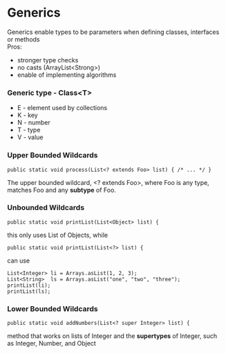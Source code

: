 # Generics

Generics enable types to be parameters when defining classes, interfaces or methods  
Pros:

* stronger type checks
* no casts \(ArrayList&lt;Strong&gt;\)
* enable of implementing algorithms

### Generic type - Class&lt;T&gt;

* E - element used by collections
* K - key
* N - number
* T - type
* V - value

### Upper Bounded Wildcards

```text
public static void process(List<? extends Foo> list) { /* ... */ }
```

The upper bounded wildcard, &lt;? extends Foo&gt;, where Foo is any type, matches Foo and any **subtype** of Foo.

### Unbounded Wildcards

```text
public static void printList(List<Object> list) {
```

this only uses List of Objects, while 

```text
public static void printList(List<?> list) {
```

can use

```text
List<Integer> li = Arrays.asList(1, 2, 3);
List<String>  ls = Arrays.asList("one", "two", "three");
printList(li);
printList(ls);
```

### Lower Bounded Wildcards

```text
public static void addNumbers(List<? super Integer> list) {
```

method that works on lists of Integer and the **supertypes** of Integer, such as Integer, Number, and Object

